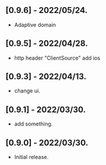 ## [0.9.6] - 2022/05/24.
* Adaptive domain
## [0.9.5] - 2022/04/28.
* http header "ClientSource" add ios
## [0.9.3] - 2022/04/13.

* change ui.
## [0.9.1] - 2022/03/30.

* add something.
## [0.9.0] - 2022/03/30.

* Initial release.
